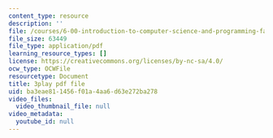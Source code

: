 ```yaml
---
content_type: resource
description: ''
file: /courses/6-00-introduction-to-computer-science-and-programming-fall-2008/ba3eae811456f01a4aa6d63e272ba278_UNHQ7CRsEtU.pdf
file_size: 63449
file_type: application/pdf
learning_resource_types: []
license: https://creativecommons.org/licenses/by-nc-sa/4.0/
ocw_type: OCWFile
resourcetype: Document
title: 3play pdf file
uid: ba3eae81-1456-f01a-4aa6-d63e272ba278
video_files:
  video_thumbnail_file: null
video_metadata:
  youtube_id: null
---
```

